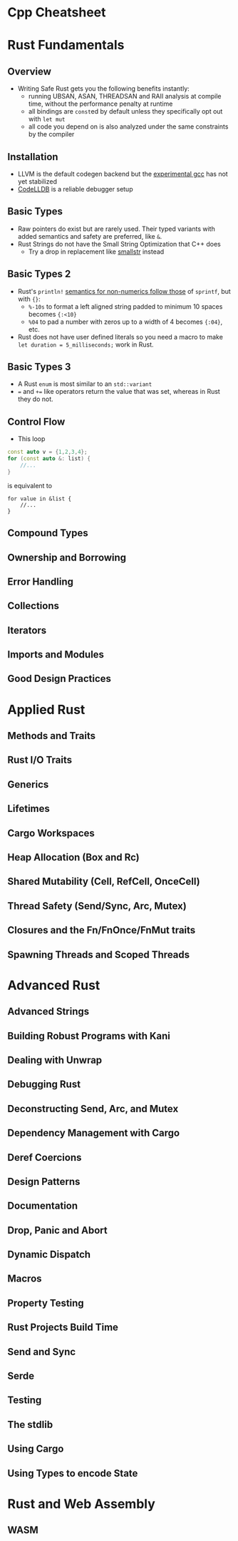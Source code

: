 # Cpp Cheatsheet

# Rust Fundamentals

## Overview

* Writing Safe Rust gets you the following benefits instantly:
  * running UBSAN, ASAN, THREADSAN and RAII analysis at compile time, without the performance penalty at runtime
  * all bindings are `const`ed by default unless they specifically opt out with `let mut`
  * all code you depend on is also analyzed under the same constraints by the compiler

## Installation

* LLVM is the default codegen backend but the [experimental gcc](https://rust-gcc.github.io) has not yet stabilized
* [CodeLLDB](https://marketplace.visualstudio.com/items?itemName=vadimcn.vscode-lldb) is a reliable debugger setup

## Basic Types

* Raw pointers do exist but are rarely used. Their typed variants with added semantics and safety are preferred, like `&`.
* Rust Strings do not have the Small String Optimization that C++ does
    * Try a drop in replacement like [smallstr](https://crates.io/crates/smallstr) instead

## Basic Types 2

* Rust's `println!` [semantics for non-numerics follow those](https://locka99.gitbooks.io/a-guide-to-porting-c-to-rust/content/features_of_rust/strings.html) of `sprintf`, but with `{}`:
    * `%-10s` to format a left aligned string padded to minimum 10 spaces becomes `{:<10}`
    * `%04` to pad a number with zeros up to a width of 4 becomes `{:04}`, etc.
* Rust does not have user defined literals so you need a macro to make `let duration = 5_milliseconds;` work in Rust.

## Basic Types 3

* A Rust `enum` is most similar to an `std::variant`
* `=` and `+=` like operators return the value that was set, whereas in Rust they do not.

## Control Flow

* This loop

```cpp
const auto v = {1,2,3,4};
for (const auto &: list) {
    //...
}
```

is equivalent to

```rust, ignore
for value in &list {
    //...
}
```

## Compound Types
## Ownership and Borrowing
## Error Handling
## Collections
## Iterators
## Imports and Modules
## Good Design Practices
# Applied Rust
## Methods and Traits
## Rust I/O Traits
## Generics
## Lifetimes
## Cargo Workspaces
## Heap Allocation (Box and Rc)
## Shared Mutability (Cell, RefCell, OnceCell)
## Thread Safety (Send/Sync, Arc, Mutex)
## Closures and the Fn/FnOnce/FnMut traits
## Spawning Threads and Scoped Threads

# Advanced Rust
## Advanced Strings
## Building Robust Programs with Kani
## Dealing with Unwrap
## Debugging Rust
## Deconstructing Send, Arc, and Mutex
## Dependency Management with Cargo
## Deref Coercions
## Design Patterns
## Documentation
## Drop, Panic and Abort
## Dynamic Dispatch
## Macros
## Property Testing
## Rust Projects Build Time
## Send and Sync
## Serde
## Testing
## The stdlib
## Using Cargo
## Using Types to encode State

# Rust and Web Assembly
## WASM

